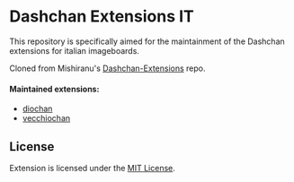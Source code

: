 # Dashchan Extensions IT

This repository is specifically aimed for the maintainment of the Dashchan extensions for italian imageboards. 

Cloned from Mishiranu's [Dashchan-Extensions](https://github.com/Mishiranu/Dashchan-Extensions) repo.

#### Maintained extensions:

 * [diochan](https://github.com/Dashchanon/Dashchan-Extensions-IT/tree/diochan)
 * [vecchiochan](https://github.com/Dashchanon/Dashchan-Extensions-IT/tree/vecchiochan)

## License

Extension is licensed under the [MIT License](LICENSE).

